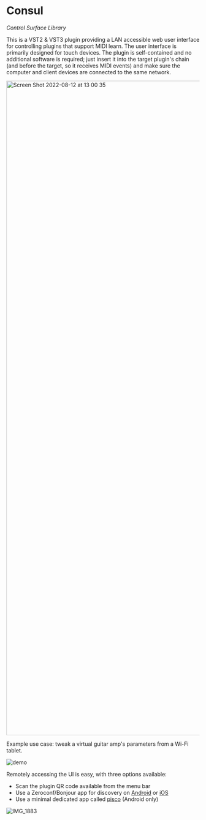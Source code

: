 # Consul

*Control Surface Library*

This is a VST2 & VST3 plugin providing a LAN accessible web user interface for controlling plugins that support MIDI learn. The user interface is primarily designed for touch devices. The plugin is self-contained and no additional software is required; just insert it into the target plugin's chain (and before the target, so it receives MIDI events) and make sure the computer and client devices are connected to the same network.

<img width="1706" alt="Screen Shot 2022-08-12 at 13 00 35" src="https://user-images.githubusercontent.com/930494/184341370-644452e5-3872-44de-851d-3e45eaee3c6e.png">

Example use case: tweak a virtual guitar amp's parameters from a Wi-Fi tablet.

![demo](https://user-images.githubusercontent.com/930494/181484970-1d439e1c-4f45-40f8-afb9-02b49b325a5d.gif)

Remotely accessing the UI is easy, with three options available:

- Scan the plugin QR code available from the menu bar
- Use a Zeroconf/Bonjour app for discovery on [Android](https://play.google.com/store/apps/details?id=de.wellenvogel.bonjourbrowser) or [iOS](https://apps.apple.com/us/app/bonjour-search-for-http-web-in-wi-fi/id1097517829)
- Use a minimal dedicated app called [pisco](https://github.com/lucianoiam/pisco) (Android only)

![IMG_1883](https://user-images.githubusercontent.com/930494/180954991-4a5f0d41-a07c-4394-a493-6f7f341ed7cf.jpg)
